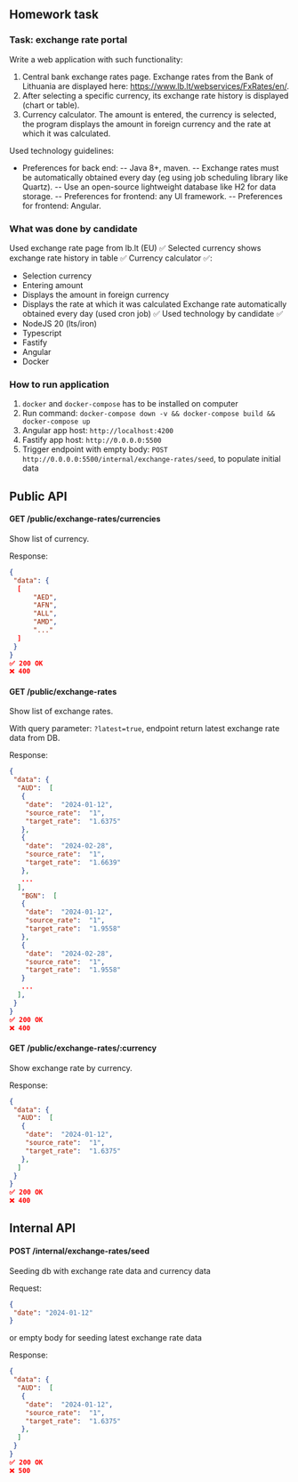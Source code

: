 
## Homework task

### Task: exchange rate portal

 Write a web application with such functionality:

1. Central bank exchange rates page. Exchange rates from the Bank of Lithuania are displayed here: <https://www.lb.lt/webservices/FxRates/en/>.
2. After selecting a specific currency, its exchange rate history is displayed (chart or table).
3. Currency calculator. The amount is entered, the currency is selected, the program displays the amount in foreign currency and the rate at which it was calculated.

Used technology guidelines:

- Preferences for back end:
-- Java 8+, maven.
-- Exchange rates must be automatically obtained every day (eg using job scheduling library like Quartz).
-- Use an open-source lightweight database like H2 for data storage.
-- Preferences for frontend: any UI framework.
-- Preferences for frontend: Angular.

### What was done by candidate

Used exchange rate page from lb.lt (EU) ✅
Selected currency shows exchange rate history in table ✅
Currency calculator ✅:

- Selection currency
- Entering amount
- Displays the amount in foreign currency
- Displays the rate at which it was calculated
Exchange rate automatically obtained every day (used cron job) ✅
Used technology by candidate ✅
- NodeJS 20 (lts/iron)
- Typescript
- Fastify
- Angular
- Docker

### How to run application

1. `docker` and `docker-compose` has to be installed on computer
2. Run command: `docker-compose down -v && docker-compose build && docker-compose up`
3. Angular app host: `http://localhost:4200`
4. Fastify app host: `http://0.0.0.0:5500`
5. Trigger endpoint with empty body: `POST http://0.0.0.0:5500/internal/exchange-rates/seed`, to populate initial data

## Public API

#### GET /public/exchange-rates/currencies

Show list of currency.

Response:

```json
{
 "data": {
  [
      "AED",
      "AFN",
      "ALL",
      "AMD",
      "..."
  ]
 }
}
✅ 200 OK
❌ 400
```

#### GET /public/exchange-rates

Show list of exchange rates.

With query parameter: `?latest=true`, endpoint return latest exchange rate data from DB.

Response:

```json
{
 "data": {
  "AUD":  [
   {
    "date":  "2024-01-12",
    "source_rate":  "1",
    "target_rate":  "1.6375"
   },
   {
    "date":  "2024-02-28",
    "source_rate":  "1",
    "target_rate":  "1.6639"
   },
   ...
  ],
   "BGN":  [
   {
    "date":  "2024-01-12",
    "source_rate":  "1",
    "target_rate":  "1.9558"
   },
   {
    "date":  "2024-02-28",
    "source_rate":  "1",
    "target_rate":  "1.9558"
   }
   ...
  ],
 }
}
✅ 200 OK
❌ 400
```

#### GET /public/exchange-rates/:currency

Show exchange rate by currency.

Response:

```json
{
 "data": {
  "AUD":  [
   {
    "date":  "2024-01-12",
    "source_rate":  "1",
    "target_rate":  "1.6375"
   },
  ]
 }
}
✅ 200 OK
❌ 400
```

## Internal API

#### POST /internal/exchange-rates/seed

Seeding db with exchange rate data and currency data

Request:

```json
{
 "date": "2024-01-12"
}
```

or empty body for seeding latest exchange rate data

Response:

```json
{
 "data": {
  "AUD":  [
   {
    "date":  "2024-01-12",
    "source_rate":  "1",
    "target_rate":  "1.6375"
   },
  ]
 }
}
✅ 200 OK
❌ 500
```
